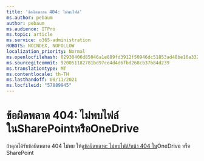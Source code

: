 ```yaml
---
title: 'ข้อผิดพลาด 404: ไม่พบไฟล์'
ms.author: pebaum
author: pebaum
ms.audience: ITPro
ms.topic: article
ms.service: o365-administration
ROBOTS: NOINDEX, NOFOLLOW
localization_priority: Normal
ms.openlocfilehash: 02930406d85046a1e889fd3912f50946dc51853ad48be16a3320611d943a0d8d
ms.sourcegitcommit: 920051182781bd97ce4d4d6fbd268cb37b84d239
ms.translationtype: MT
ms.contentlocale: th-TH
ms.lasthandoff: 08/11/2021
ms.locfileid: "57889945"
---
```

# <a name="error-404-file-not-found-in-sharepoint-or-onedrive"></a>ข้อผิดพลาด 404: ไม่พบไฟล์ในSharePointหรือOneDrive

ถ้าคุณได้รับข้อผิดพลาด 404 ไม่พบ ให้ดู[ข้อผิดพลาด: ไม่พบไฟล์/หน้า 404 ใน](https://docs.microsoft.com/sharepoint/troubleshoot/administration/error-404-onedrive-sharepoint)OneDrive หรือ SharePoint